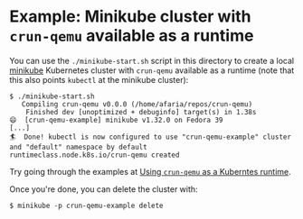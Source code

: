 # Example: Minikube cluster with `crun-qemu` available as a runtime

You can use the `./minikube-start.sh` script in this directory to create a local
[minikube] Kubernetes cluster with `crun-qemu` available as a runtime (note that
this also points `kubectl` at the minikube cluster):

```console
$ ./minikube-start.sh
   Compiling crun-qemu v0.0.0 (/home/afaria/repos/crun-qemu)
    Finished dev [unoptimized + debuginfo] target(s) in 1.38s
😄  [crun-qemu-example] minikube v1.32.0 on Fedora 39
[...]
🏄  Done! kubectl is now configured to use "crun-qemu-example" cluster and "default" namespace by default
runtimeclass.node.k8s.io/crun-qemu created
```

Try going through the examples at [Using `crun-qemu` as a Kuberntes runtime].

Once you're done, you can delete the cluster with:

```console
$ minikube -p crun-qemu-example delete
```

[minikube]: https://minikube.sigs.k8s.io/
[Using `crun-qemu` as a Kuberntes runtime]: /docs/3-kubernetes.md

